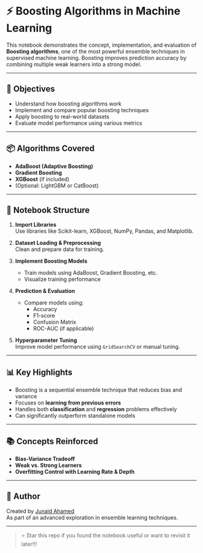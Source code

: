 # ⚡ Boosting Algorithms in Machine Learning

This notebook demonstrates the concept, implementation, and evaluation of **Boosting algorithms**, one of the most powerful ensemble techniques in supervised machine learning. Boosting improves prediction accuracy by combining multiple weak learners into a strong model.

---

## 🎯 Objectives
- Understand how boosting algorithms work
- Implement and compare popular boosting techniques
- Apply boosting to real-world datasets
- Evaluate model performance using various metrics

---

## 📦 Algorithms Covered
- **AdaBoost (Adaptive Boosting)**
- **Gradient Boosting**
- **XGBoost** (if included)
- (Optional: LightGBM or CatBoost)

---

## 🧱 Notebook Structure
1. **Import Libraries**  
   Use libraries like Scikit-learn, XGBoost, NumPy, Pandas, and Matplotlib.

2. **Dataset Loading & Preprocessing**  
   Clean and prepare data for training.

3. **Implement Boosting Models**
   - Train models using AdaBoost, Gradient Boosting, etc.
   - Visualize training performance

4. **Prediction & Evaluation**
   - Compare models using:
     - Accuracy
     - F1-score
     - Confusion Matrix
     - ROC-AUC (if applicable)

5. **Hyperparameter Tuning**  
   Improve model performance using `GridSearchCV` or manual tuning.

---

## 📊 Key Highlights
- Boosting is a sequential ensemble technique that reduces bias and variance
- Focuses on **learning from previous errors**
- Handles both **classification** and **regression** problems effectively
- Can significantly outperform standalone models

---

## 📚 Concepts Reinforced
- **Bias-Variance Tradeoff**
- **Weak vs. Strong Learners**
- **Overfitting Control with Learning Rate & Depth**

---

## 🚀 Author
Created by [Junaid Ahamed](https://github.com/junaidsj)  
As part of an advanced exploration in ensemble learning techniques.

---

> ⭐ Star this repo if you found the notebook useful or want to revisit it later!!!

